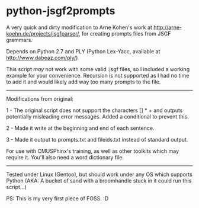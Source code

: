 python-jsgf2prompts
===================

A very quick and dirty modification to Arne Kohen's work at http://arne-koehn.de/projects/jsgfparser/, for creating prompts files from JSGF grammars.

Depends on Python 2.7 and PLY (Python Lex-Yacc, available at http://www.dabeaz.com/ply/)


This script _may_ not work with some valid .jsgf files, so I included a working example for your convenience. Recursion is not supported as I had no time to add it and would likely add way too many prompts to the file.

---

Modifications from original:

1 - The original script does not support the characters [] * + and outputs potentially misleading error messages. Added a conditional to prevent this.

2 - Made it write <sil> </sil> at the beginning and end of each sentence.

3 - Made it output to prompts.txt and fileids.txt instead of standard output.

For use with CMUSPhinx's training, as well as other toolkits which may require it. You'll also need a word dictionary file.

---

Tested under Linux (Gentoo), but should work under any OS which supports Python (AKA: A bucket of sand with a broomhandle stuck in it could run this script...)

PS: This is my very first piece of FOSS. :D
